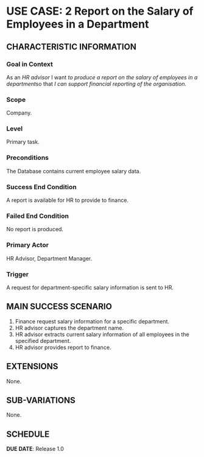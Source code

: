 # USE CASE: 2 Report on the Salary of Employees in a Department

## CHARACTERISTIC INFORMATION

### Goal in Context

As an *HR advisor* I want *to produce a report on the salary of employees in a department*so that *I can support financial reporting of the organisation.*

### Scope

Company.

### Level

Primary task.

### Preconditions

The  Database contains current employee salary data.

### Success End Condition

A report is available for HR to provide to finance.

### Failed End Condition

No report is produced.

### Primary Actor

HR Advisor, Department Manager.

### Trigger

A request for department-specific salary information is sent to HR.

## MAIN SUCCESS SCENARIO

1. Finance request salary information for a specific department.
2. HR advisor captures the department name.
3. HR advisor extracts current salary information of all employees in the specified department.
4. HR advisor provides report to finance.

## EXTENSIONS

None.

## SUB-VARIATIONS

None.

## SCHEDULE

**DUE DATE**: Release 1.0
